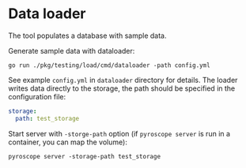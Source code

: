# Data loader

The tool populates a database with sample data.

Generate sample data with dataloader:
```
go run ./pkg/testing/load/cmd/dataloader -path config.yml
```

See example `config.yml` in `dataloader` directory for details. The loader writes data directly to the storage, the path should be specified in the configuration file:
```yaml
storage:
  path: test_storage
```

Start server with `-storge-path` option (if `pyroscope server` is run in a container, you can map the volume):
```
pyroscope server -storage-path test_storage
```
